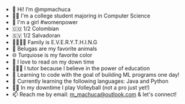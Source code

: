 - 👋 Hi! I’m @mpmachuca
- 👩‍💻 I'm a college student majoring in Computer Science
- 👩 I'm a girl #womenpower
- 🇨🇴 1/2 Colombian
- 🇸🇻 1/2 Salvadoran 
- 👨‍👩‍👧‍👦 Family is E.V.E.R.Y.T.H.I.N.G
- 🐋 Belugas are my favorite animals
- 🌐 Turquiose is my favorite color
- 📖 I love to read on my down time 
- 👩🏽‍🏫 I tutor because I believe in the power of education
- 👀 Learning to code with the goal of building ML programs one day!
- 🌱 Currently learning the following languages: Java and Python
- 🤾‍♀️ In my downtime I play Volleyball (not a pro just yet!)
- 📫 Reach me by email: m_machuca@outlook.com & let's connect!

<!---
mpmachuca/mpmachuca is a ✨ special ✨ repository because its `README.md` (this file) appears on your GitHub profile.
You can click the Preview link to take a look at your changes.
--->
